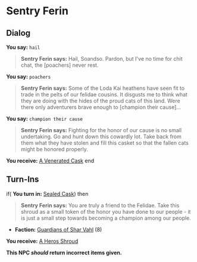 # Sentry Ferin



## Dialog

**You say:** `hail`



>**Sentry Ferin says:** Hail, Soandso. Pardon, but I've no time for chit chat, the [poachers] never rest.

**You say:** `poachers`



>**Sentry Ferin says:** Some of the Loda Kai heathens have seen fit to trade in the pelts of our felidae cousins. It disgusts me to think what they are doing with the hides of the proud cats of this land. Were there only adventurers brave enough to [champion their cause]...

**You say:** `champion their cause`



>**Sentry Ferin says:** Fighting for the honor of our cause is no small undertaking. Go and hunt down this cowardly lot. Take back from them what they have stolen and fill this casket so that the fallen cats might be honored properly.


**You receive:**  [A Venerated Cask](/item/17891)
end

## Turn-Ins



if( **You turn in:** [Sealed Cask](/item/30852)) then 


>**Sentry Ferin says:** You are truly a friend to the Felidae. Take this shroud as a small token of the honor you have done to our people - it is just a small step towards becoming a champion among our people.


* __Faction:__ [Guardians of Shar Vahl](/faction/1513) (8)


 **You receive:**  [A Heros Shroud](/item/30854) 

**This NPC *should* return incorrect items given.**





